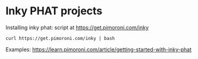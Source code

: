 # Inky PHAT projects

Installing  inky phat: script at https://get.pimoroni.com/inky

` curl https://get.pimoroni.com/inky | bash `

Examples: 
https://learn.pimoroni.com/article/getting-started-with-inky-phat
